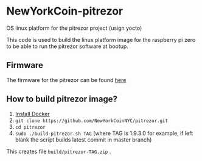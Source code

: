 # NewYorkCoin-pitrezor
OS linux platform for the pitrezor project (usign yocto)

This code is used to build the linux platform image for the raspberry pi zero to be able to run the pitrezor software at bootup.


## Firmware
The firmware for the pitrezor can be found [here](https://github.com/NewYorkCoinNYC/pitrezor-firmware)
## How to build pitrezor image?

1. [Install Docker](https://docs.docker.com/engine/installation/)
2. `git clone https://github.com/NewYorkCoinNYC/pitrezor.git`
3. `cd pitrezor`
4. `sudo ./build-pitrezor.sh TAG` (where TAG is 1.9.3.0 for example, if left blank the script builds latest commit in master branch)

This creates file `build/pitrezor-TAG.zip` .

